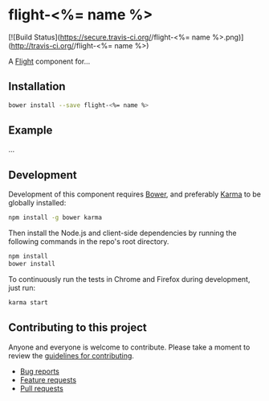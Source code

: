 # flight-<%= name %>

[![Build Status](https://secure.travis-ci.org/<username>/flight-<%= name %>.png)](http://travis-ci.org/<username>/flight-<%= name %>)

A [Flight](https://github.com/twitter/flight) component for…

## Installation

```bash
bower install --save flight-<%= name %>
```

## Example

…

## Development

Development of this component requires [Bower](http://bower.io), and preferably
[Karma](http://karma-runner.github.io) to be globally installed:

```bash
npm install -g bower karma
```

Then install the Node.js and client-side dependencies by running the following
commands in the repo's root directory.

```bash
npm install
bower install
```

To continuously run the tests in Chrome and Firefox during development, just run:

```bash
karma start
```

## Contributing to this project

Anyone and everyone is welcome to contribute. Please take a moment to
review the [guidelines for contributing](CONTRIBUTING.md).

* [Bug reports](CONTRIBUTING.md#bugs)
* [Feature requests](CONTRIBUTING.md#features)
* [Pull requests](CONTRIBUTING.md#pull-requests)
